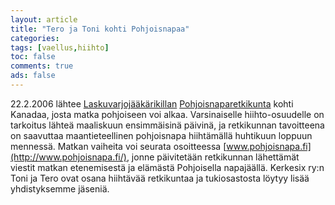 ```yaml
--- 
layout: article 
title: "Tero ja Toni kohti Pohjoisnapaa" 
categories: 
tags: [vaellus,hiihto]
toc: false 
comments: true 
ads: false 
--- 
```


22.2.2006 lähtee [Laskuvarjojääkärikillan](http://www.lsvjkilta.fi)
[Pohjoisnaparetkikunta](http://www.pohjoisnapa.fi/) kohti Kanadaa, josta
matka pohjoiseen voi alkaa. Varsinaiselle hiihto-osuudelle on tarkoitus
lähteä maaliskuun ensimmäisinä päivinä, ja retkikunnan tavoitteena on
saavuttaa maantieteellinen pohjoisnapa hiihtämällä huhtikuun loppuun
mennessä. Matkan vaiheita voi seurata osoitteessa
[www.pohjoisnapa.fi](http://www.pohjoisnapa.fi/), jonne päivitetään
retkikunnan lähettämät viestit matkan etenemisestä ja elämästä
Pohjoisella napajäällä. Kerkesix ry:n Toni ja Tero ovat osana hiihtävää
retkikuntaa ja tukiosastosta löytyy lisää yhdistyksemme jäseniä.

